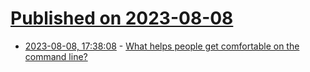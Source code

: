 # [Published on 2023-08-08](index.md)

* [2023-08-08, 17:38:08](https://lobste.rs/s/pcuppu/what_helps_people_get_comfortable_on) - [What helps people get comfortable on the command line?](https://jvns.ca/blog/2023/08/08/what-helps-people-get-comfortable-on-the-command-line-/)
